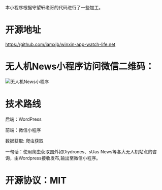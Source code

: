 本小程序根据守望轩老哥的代码进行了一些加工。

# 开源地址

https://github.com/iamxjb/winxin-app-watch-life.net




# 无人机News小程序访问微信二维码：

![无人机News小程序](https://w.ichy.club/wp-content/uploads/2018/12/ucontrolwx.jpg) 



# 技术路线

后端：WordPress

前端：微信小程序

数据获取: 爬虫获取

一句话：使用爬虫获取国外如Diydrones、sUas News等各大无人机站点的咨询，由Wordpress接收发布,输出至微信小程序。

# 开源协议：MIT

